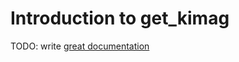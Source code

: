 # Introduction to get_kimag

TODO: write [great documentation](http://jacobian.org/writing/what-to-write/)
